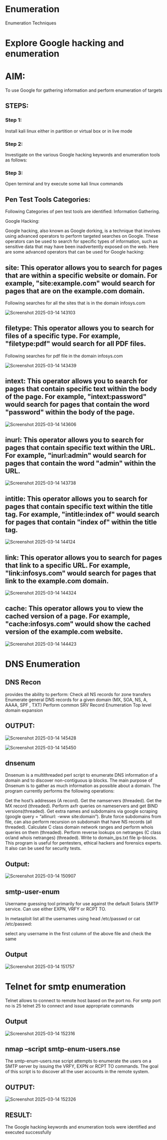 # Enumeration
Enumeration Techniques

# Explore Google hacking and enumeration 

# AIM:

To use Google for gathering information and perform enumeration of targets

## STEPS:

### Step 1:

Install kali linux either in partition or virtual box or in live mode

### Step 2:

Investigate on the various Google hacking keywords and enumeration tools as follows:


### Step 3:
Open terminal and try execute some kali linux commands

## Pen Test Tools Categories:  

Following Categories of pen test tools are identified:
Information Gathering.

Google Hacking:

Google hacking, also known as Google dorking, is a technique that involves using advanced operators to perform targeted searches on Google. These operators can be used to search for specific types of information, such as sensitive data that may have been inadvertently exposed on the web. Here are some advanced operators that can be used for Google hacking:

## site: This operator allows you to search for pages that are within a specific website or domain. For example, "site:example.com" would search for pages that are on the example.com domain.
Following searches for all the sites that is in the domain infosys.com

![Screenshot 2025-03-14 143103](https://github.com/user-attachments/assets/a0c5611d-1cb5-499a-a453-72244944aa09)

## filetype: This operator allows you to search for files of a specific type. For example, "filetype:pdf" would search for all PDF files.

Following searches for pdf file in the domain infosys.com

![Screenshot 2025-03-14 143439](https://github.com/user-attachments/assets/92dc4aa9-675a-4ab2-9ac0-3984451f5209)

## intext: This operator allows you to search for pages that contain specific text within the body of the page. For example, "intext:password" would search for pages that contain the word "password" within the body of the page.

![Screenshot 2025-03-14 143606](https://github.com/user-attachments/assets/8b203981-457c-4873-9bdc-5a3642204486)

## inurl: This operator allows you to search for pages that contain specific text within the URL. For example, "inurl:admin" would search for pages that contain the word "admin" within the URL.

![Screenshot 2025-03-14 143738](https://github.com/user-attachments/assets/efa8ce51-3e7b-4b5d-986d-df8ff799e9d5)


## intitle: This operator allows you to search for pages that contain specific text within the title tag. For example, "intitle:index of" would search for pages that contain "index of" within the title tag.

![Screenshot 2025-03-14 144124](https://github.com/user-attachments/assets/a58949d4-c84b-466b-a5a5-ec4795b89d8a)


## link: This operator allows you to search for pages that link to a specific URL. For example, "link:infosys.com" would search for pages that link to the example.com domain.

![Screenshot 2025-03-14 144324](https://github.com/user-attachments/assets/0ba51444-7b05-42b3-a40a-2eb7ed4d80b3)


## cache: This operator allows you to view the cached version of a page. For example, "cache:infosys.com" would show the cached version of the example.com website.

![Screenshot 2025-03-14 144423](https://github.com/user-attachments/assets/eed6aae9-36a6-42fe-ae00-6b2204064e50)

 
# DNS Enumeration


## DNS Recon
provides the ability to perform:
Check all NS records for zone transfers
Enumerate general DNS records for a given domain (MX, SOA, NS, A, AAAA, SPF , TXT)
Perform common SRV Record Enumeration
Top level domain expansion
## OUTPUT:

![Screenshot 2025-03-14 145428](https://github.com/user-attachments/assets/ad918b03-0b1a-4800-bbd6-a5f8f24a7a00)

![Screenshot 2025-03-14 145450](https://github.com/user-attachments/assets/f34e4066-0e26-4584-b2bc-cde108b507d7)




## dnsenum
Dnsenum is a multithreaded perl script to enumerate DNS information of a domain and to discover non-contiguous ip blocks. The main purpose of Dnsenum is to gather as much information as possible about a domain. The program currently performs the following operations:

Get the host’s addresses (A record).
Get the namservers (threaded).
Get the MX record (threaded).
Perform axfr queries on nameservers and get BIND versions(threaded).
Get extra names and subdomains via google scraping (google query = “allinurl: -www site:domain”).
Brute force subdomains from file, can also perform recursion on subdomain that have NS records (all threaded).
Calculate C class domain network ranges and perform whois queries on them (threaded).
Perform reverse lookups on netranges (C class or/and whois netranges) (threaded).
Write to domain_ips.txt file ip-blocks.
This program is useful for pentesters, ethical hackers and forensics experts. It also can be used for security tests.

## Output:

![Screenshot 2025-03-14 150907](https://github.com/user-attachments/assets/7fe05758-3ac3-4b32-85fa-62fa27f36ec2)


## smtp-user-enum
Username guessing tool primarily for use against the default Solaris SMTP service. Can use either EXPN, VRFY or RCPT TO.


In metasploit list all the usernames using head /etc/passwd or cat /etc/passwd:

select any username in the first column of the above file and check the same

## Output

![Screenshot 2025-03-14 151757](https://github.com/user-attachments/assets/5a12af3d-3c72-4c1f-9838-56962e1bd289)

# Telnet for smtp enumeration
Telnet allows to connect to remote host based on the port no. For smtp port no is 25
telnet <host address> 25 to connect
and issue appropriate commands
  
## Output

![Screenshot 2025-03-14 152316](https://github.com/user-attachments/assets/17366e5c-0c6a-46fc-8345-43551696236d)
  
  

## nmap –script smtp-enum-users.nse <hostname>

The smtp-enum-users.nse script attempts to enumerate the users on a SMTP server by issuing the VRFY, EXPN or RCPT TO commands. The goal of this script is to discover all the user accounts in the remote system.


## OUTPUT:

![Screenshot 2025-03-14 152326](https://github.com/user-attachments/assets/e868f179-51b6-434a-a44a-463be9cee4d6)


## RESULT:
The Google hacking keywords and enumeration tools were identified and executed successfully

